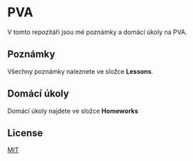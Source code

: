 ﻿# PVA

V tomto repozitáři jsou mé poznámky a domácí úkoly na PVA.

## Poznámky
Všechny poznámky naleznete ve složce **Lessons**.

## Domácí úkoly
Domácí úkoly najdete ve složce **Homeworks**

## License
[MIT](https://choosealicense.com/licenses/mit/)
